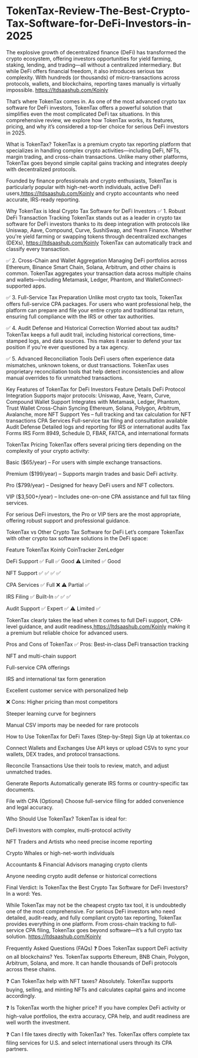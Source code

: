 # TokenTax-Review-The-Best-Crypto-Tax-Software-for-DeFi-Investors-in-2025


The explosive growth of decentralized finance (DeFi) has transformed the crypto ecosystem, offering investors opportunities for yield farming, staking, lending, and trading—all without a centralized intermediary. But while DeFi offers financial freedom, it also introduces serious tax complexity. With hundreds (or thousands) of micro-transactions across protocols, wallets, and blockchains, reporting taxes manually is virtually impossible. https://ltdsaashub.com/Koinly

That’s where TokenTax comes in. As one of the most advanced crypto tax software for DeFi investors, TokenTax offers a powerful solution that simplifies even the most complicated DeFi tax situations. In this comprehensive review, we explore how TokenTax works, its features, pricing, and why it’s considered a top-tier choice for serious DeFi investors in 2025.

What is TokenTax?
TokenTax is a premium crypto tax reporting platform that specializes in handling complex crypto activities—including DeFi, NFTs, margin trading, and cross-chain transactions. Unlike many other platforms, TokenTax goes beyond simple capital gains tracking and integrates deeply with decentralized protocols.

Founded by finance professionals and crypto enthusiasts, TokenTax is particularly popular with high-net-worth individuals, active DeFi users,https://ltdsaashub.com/Koinly and crypto accountants who need accurate, IRS-ready reporting.

Why TokenTax is Ideal Crypto Tax Software for DeFi Investors
✅ 1. Robust DeFi Transaction Tracking
TokenTax stands out as a leader in crypto tax software for DeFi investors thanks to its deep integration with protocols like Uniswap, Aave, Compound, Curve, SushiSwap, and Yearn Finance. Whether you're yield farming or swapping tokens through decentralized exchanges (DEXs), https://ltdsaashub.com/Koinly TokenTax can automatically track and classify every transaction.

✅ 2. Cross-Chain and Wallet Aggregation
Managing DeFi portfolios across Ethereum, Binance Smart Chain, Solana, Arbitrum, and other chains is common. TokenTax aggregates your transaction data across multiple chains and wallets—including Metamask, Ledger, Phantom, and WalletConnect-supported apps.

✅ 3. Full-Service Tax Preparation
Unlike most crypto tax tools, TokenTax offers full-service CPA packages. For users who want professional help, the platform can prepare and file your entire crypto and traditional tax return, ensuring full compliance with the IRS or other tax authorities.

✅ 4. Audit Defense and Historical Correction
Worried about tax audits? TokenTax keeps a full audit trail, including historical corrections, time-stamped logs, and data sources. This makes it easier to defend your tax position if you're ever questioned by a tax agency.

✅ 5. Advanced Reconciliation Tools
DeFi users often experience data mismatches, unknown tokens, or dust transactions. TokenTax uses proprietary reconciliation tools that help detect inconsistencies and allow manual overrides to fix unmatched transactions.

Key Features of TokenTax for DeFi Investors
Feature	Details
DeFi Protocol Integration	Supports major protocols: Uniswap, Aave, Yearn, Curve, Compound
Wallet Support	Integrates with Metamask, Ledger, Phantom, Trust Wallet
Cross-Chain Syncing	Ethereum, Solana, Polygon, Arbitrum, Avalanche, more
NFT Support	Yes – full tracking and tax calculation for NFT transactions
CPA Services	Full-service tax filing and consultation available
Audit Defense	Detailed logs and reporting for IRS or international audits
Tax Forms	IRS Form 8949, Schedule D, FBAR, FATCA, and international formats

TokenTax Pricing
TokenTax offers several pricing tiers depending on the complexity of your crypto activity:

Basic ($65/year) – For users with simple exchange transactions.

Premium ($199/year) – Supports margin trades and basic DeFi activity.

Pro ($799/year) – Designed for heavy DeFi users and NFT collectors.

VIP ($3,500+/year) – Includes one-on-one CPA assistance and full tax filing services.

For serious DeFi investors, the Pro or VIP tiers are the most appropriate, offering robust support and professional guidance.

TokenTax vs Other Crypto Tax Software for DeFi
Let’s compare TokenTax with other crypto tax software solutions in the DeFi space:

Feature	TokenTax	Koinly	CoinTracker	ZenLedger

DeFi Support	✅ Full	✅ Good	⚠️ Limited	✅ Good

NFT Support	✅	✅	✅	✅

CPA Services	✅ Full	❌	⚠️ Partial	✅

IRS Filing	✅ Built-In	✅	✅	✅

Audit Support	✅ Expert	✅	⚠️ Limited	✅

TokenTax clearly takes the lead when it comes to full DeFi support, CPA-level guidance, and audit readiness,https://ltdsaashub.com/Koinly making it a premium but reliable choice for advanced users.

Pros and Cons of TokenTax
✅ Pros:
Best-in-class DeFi transaction tracking

NFT and multi-chain support

Full-service CPA offerings

IRS and international tax form generation

Excellent customer service with personalized help

❌ Cons:
Higher pricing than most competitors

Steeper learning curve for beginners

Manual CSV imports may be needed for rare protocols

How to Use TokenTax for DeFi Taxes (Step-by-Step)
Sign Up at tokentax.co

Connect Wallets and Exchanges
Use API keys or upload CSVs to sync your wallets, DEX trades, and protocol transactions.

Reconcile Transactions
Use their tools to review, match, and adjust unmatched trades.

Generate Reports
Automatically generate IRS forms or country-specific tax documents.

File with CPA (Optional)
Choose full-service filing for added convenience and legal accuracy.

Who Should Use TokenTax?
TokenTax is ideal for:

DeFi Investors with complex, multi-protocol activity

NFT Traders and Artists who need precise income reporting

Crypto Whales or high-net-worth individuals

Accountants & Financial Advisors managing crypto clients

Anyone needing crypto audit defense or historical corrections

Final Verdict: Is TokenTax the Best Crypto Tax Software for DeFi Investors?
In a word: Yes.

While TokenTax may not be the cheapest crypto tax tool, it is undoubtedly one of the most comprehensive. For serious DeFi investors who need detailed, audit-ready, and fully compliant crypto tax reporting, TokenTax provides everything in one platform. From cross-chain tracking to full-service CPA filing, TokenTax goes beyond software—it’s a full crypto tax solution. https://ltdsaashub.com/Koinly

Frequently Asked Questions (FAQs)
❓ Does TokenTax support DeFi activity on all blockchains?
Yes. TokenTax supports Ethereum, BNB Chain, Polygon, Arbitrum, Solana, and more. It can handle thousands of DeFi protocols across these chains.

❓ Can TokenTax help with NFT taxes?
Absolutely. TokenTax supports buying, selling, and minting NFTs and calculates capital gains and income accordingly.

❓ Is TokenTax worth the higher price?
If you have complex DeFi activity or high-value portfolios, the extra accuracy, CPA help, and audit readiness are well worth the investment.

❓ Can I file taxes directly with TokenTax?
Yes. TokenTax offers complete tax filing services for U.S. and select international users through its CPA partners.

